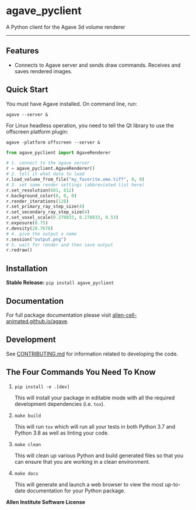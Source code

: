 # agave_pyclient

A Python client for the Agave 3d volume renderer

---

## Features

- Connects to Agave server and sends draw commands. Receives and saves rendered images.

## Quick Start

You must have Agave installed. On command line, run:

```
agave --server &
```

For Linux headless operation, you need to tell the Qt library to use the offscreen platform plugin:

```
agave -platform offscreen --server &
```

```python
from agave_pyclient import AgaveRenderer

# 1. connect to the agave server
r = agave_pyclient.AgaveRenderer()
# 2. tell it what data to load
r.load_volume_from_file("my_favorite.ome.tiff", 0, 0)
# 3. set some render settings (abbreviated list here)
r.set_resolution(681, 612)
r.background_color(0, 0, 0)
r.render_iterations(128)
r.set_primary_ray_step_size(4)
r.set_secondary_ray_step_size(4)
r.set_voxel_scale(0.270833, 0.270833, 0.53)
r.exposure(0.75)
r.density(28.7678)
# 4. give the output a name
r.session("output.png")
# 5. wait for render and then save output
r.redraw()
```

## Installation

**Stable Release:** `pip install agave_pyclient`<br>

## Documentation

For full package documentation please visit [allen-cell-animated.github.io/agave](https://allen-cell-animated.github.io/agave).

## Development

See [CONTRIBUTING.md](CONTRIBUTING.md) for information related to developing the code.

## The Four Commands You Need To Know

1. `pip install -e .[dev]`

   This will install your package in editable mode with all the required development
   dependencies (i.e. `tox`).

2. `make build`

   This will run `tox` which will run all your tests in both Python 3.7
   and Python 3.8 as well as linting your code.

3. `make clean`

   This will clean up various Python and build generated files so that you can ensure
   that you are working in a clean environment.

4. `make docs`

   This will generate and launch a web browser to view the most up-to-date
   documentation for your Python package.

**Allen Institute Software License**
